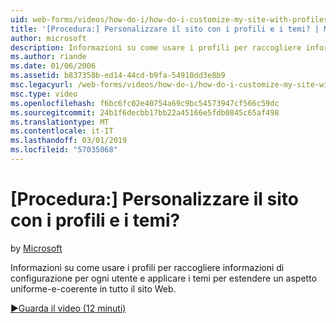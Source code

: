 ```yaml
---
uid: web-forms/videos/how-do-i/how-do-i-customize-my-site-with-profiles-and-themes
title: '[Procedura:] Personalizzare il sito con i profili e i temi? | Microsoft Docs'
author: microsoft
description: Informazioni su come usare i profili per raccogliere informazioni di configurazione per ogni utente e applicare i temi per estendere un aspetto uniforme-e-coerente in tutto il sito Web.
ms.author: riande
ms.date: 01/06/2006
ms.assetid: b837358b-ed14-44cd-b9fa-54910dd3e8b9
msc.legacyurl: /web-forms/videos/how-do-i/how-do-i-customize-my-site-with-profiles-and-themes
msc.type: video
ms.openlocfilehash: f6bc6fc02e40754a69c9bc54573947cf566c59dc
ms.sourcegitcommit: 24b1f6decbb17bb22a45166e5fdb0845c65af498
ms.translationtype: MT
ms.contentlocale: it-IT
ms.lasthandoff: 03/01/2019
ms.locfileid: "57035068"
---
```

<a name="how-do-i-customize-my-site-with-profiles-and-themes"></a>[Procedura:] Personalizzare il sito con i profili e i temi?
====================
by [Microsoft](https://github.com/microsoft)

Informazioni su come usare i profili per raccogliere informazioni di configurazione per ogni utente e applicare i temi per estendere un aspetto uniforme-e-coerente in tutto il sito Web.

[&#9654;Guarda il video (12 minuti)](https://channel9.msdn.com/Blogs/ASP-NET-Site-Videos/how-do-i-customize-my-site-with-profiles-and-themes)
